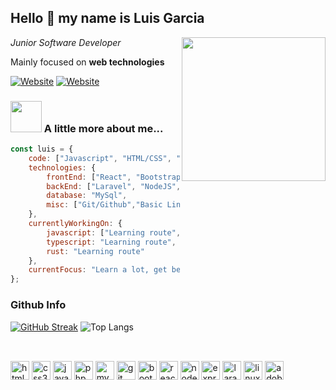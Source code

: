 <h2>Hello 👋 my name is Luis Garcia</h2>
<img align='right' src="https://media.giphy.com/media/juua9i2c2fA0AIp2iq/giphy.gif" width="230">
<p><em>Junior Software Developer</em></p>
<p>Mainly focused on <strong>web technologies</strong></p>

[![Website](https://img.shields.io/website?up_message=placeholder&up_color=green&url=https%3A%2F%2Fwww.linkedin.com%2F&style=flat-square&logo=Linkedin&logoColor=green&label=Linkedin)](https://www.linkedin.com/) [![Website](https://img.shields.io/website?up_message=placeholder&up_color=green&url=https%3A%2F%2Fexample.com%2F&style=flat-square&logo=Google-Chrome&logoColor=green)](https://example.com/)

### <img src="https://media.giphy.com/media/v1.Y2lkPTc5MGI3NjExdnI5ajM2a3diNnRzdThycmtsbm9qODdkbDB5N3c5OWdoaWtvem1rdiZlcD12MV9pbnRlcm5hbF9naWZfYnlfaWQmY3Q9cw/Ul4u1oVoVB9Z6wBQCO/giphy.gif" width="50"> A little more about me...  

```javascript
const luis = {
    code: ["Javascript", "HTML/CSS", "PHP"],
    technologies: {
        frontEnd: ["React", "Bootstrap"],
        backEnd: ["Laravel", "NodeJS", "Express"],
        database: "MySql",
        misc: ["Git/Github","Basic Linux", "Puppeteer", "Adobe Illustrator"]
    },
    currentlyWorkingOn: {
        javascript: ["Learning route", "Ongoing projects"]
        typescript: "Learning route",
        rust: "Learning route"
    },
    currentFocus: "Learn a lot, get better and grow wiser"
};
```

### Github Info

[![GitHub Streak](https://streak-stats.demolab.com?user=luichgar&theme=tokyonight-duo&border_radius=4)](https://git.io/streak-stats)
![Top Langs](https://github-readme-stats.vercel.app/api/top-langs/?username=luichgar&layout=compact)

##

<div style="display: inline_block"><br>

<img height="30" width="auto" alt="html5 logo" src="https://cdn.jsdelivr.net/gh/devicons/devicon/icons/html5/html5-original.svg" />
<img height="30" width="auto" alt="css3 logo" src="https://cdn.jsdelivr.net/gh/devicons/devicon/icons/css3/css3-original.svg" />
<img height="30" width="auto" alt="javascript logo" src="https://cdn.jsdelivr.net/gh/devicons/devicon/icons/javascript/javascript-original.svg" />
<img height="30" width="auto" alt="php logo" src="https://cdn.jsdelivr.net/gh/devicons/devicon/icons/php/php-original.svg" />
<img height="30" width="auto" alt="mysql logo"  src="https://cdn.jsdelivr.net/gh/devicons/devicon/icons/mysql/mysql-original.svg" />
<img height="30" width="auto" alt="git logo" src="https://cdn.jsdelivr.net/gh/devicons/devicon/icons/git/git-original.svg" />
<img height="30" width="auto" alt="bootstrap logo" src="https://cdn.jsdelivr.net/gh/devicons/devicon/icons/bootstrap/bootstrap-original.svg" />
<img height="30" width="auto" alt="react logo" src="https://cdn.jsdelivr.net/gh/devicons/devicon/icons/react/react-original.svg" />
<img height="30" width="auto" alt="nodejs logo" src="https://cdn.jsdelivr.net/gh/devicons/devicon/icons/nodejs/nodejs-original.svg" />
<img height="30" width="auto" alt="express logo" src="https://cdn.jsdelivr.net/gh/devicons/devicon/icons/express/express-original.svg" />
<img height="30" width="auto" alt="laravel logo" src="https://cdn.jsdelivr.net/gh/devicons/devicon/icons/laravel/laravel-plain.svg" />
<img height="30" width="auto" alt="linux logo" src="https://cdn.jsdelivr.net/gh/devicons/devicon/icons/linux/linux-original.svg" />        
<img height="30" width="auto" alt="adobe illustrator logo" src="https://cdn.jsdelivr.net/gh/devicons/devicon/icons/illustrator/illustrator-plain.svg" />
          
</div>
